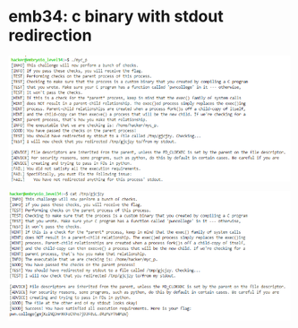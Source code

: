 # emb34: c binary with stdout redirection

![](<../.gitbook/assets/image (102).png>)

![](<../.gitbook/assets/image (88).png>)
